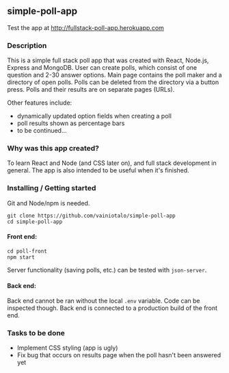 ## simple-poll-app

Test the app at <http://fullstack-poll-app.herokuapp.com>

### Description

This is a simple full stack poll app that was created with React, Node.js, Express and MongoDB. User can create polls, which consist of one question and 2-30 answer options. Main page contains the poll maker and a directory of open polls. Polls can be deleted from the directory via a button press. Polls and their results are on separate pages (URLs).

Other features include:
- dynamically updated option fields when creating a poll
- poll results shown as percentage bars
- to be continued...

### Why was this app created?

To learn React and Node (and CSS later on), and full stack development in general. The app is also intended to be useful when it's finished.

### Installing / Getting started

Git and Node/npm is needed.

```
git clone https://github.com/vainiotalo/simple-poll-app
cd simple-poll-app
```

#### Front end:

```
cd poll-front
npm start
```

 Server functionality (saving polls, etc.) can be tested with `json-server`.

#### Back end:

Back end cannot be ran without the local `.env` variable. Code can be inspected though. Back end is connected to a production build of the front end.


### Tasks to be done

- Implement CSS styling (app is ugly) 
- Fix bug that occurs on results page when the poll hasn't been answered yet
